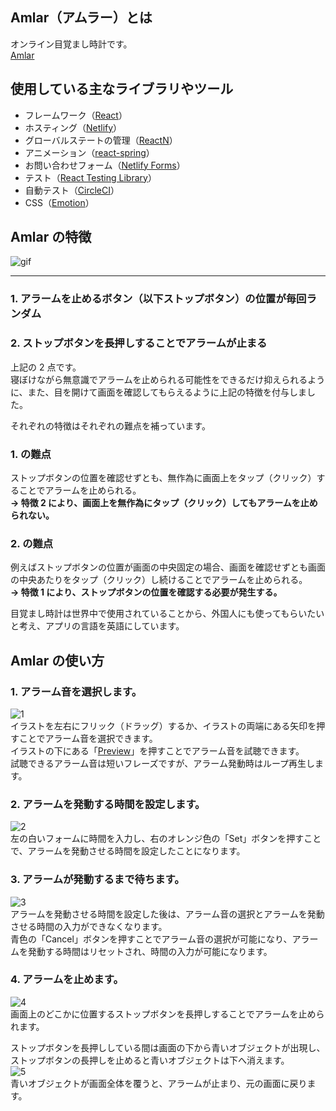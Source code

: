 ## Amlar（アムラー）とは

オンライン目覚まし時計です。  
[Amlar](https://amlar.onl/)

## 使用している主なライブラリやツール

- フレームワーク（[React](https://ja.reactjs.org/docs/getting-started.html)）
- ホスティング（[Netlify](https://www.netlify.com/)）
- グローバルステートの管理（[ReactN](https://github.com/CharlesStover/reactn)）
- アニメーション（[react-spring](https://www.react-spring.io/)）
- お問い合わせフォーム（[Netlify Forms](https://www.netlify.com/products/forms/)）
- テスト（[React Testing Library](https://testing-library.com/docs/react-testing-library/intro)）
- 自動テスト（[CircleCI](https://circleci.com/)）
- CSS（[Emotion](https://emotion.sh/docs/introduction)）

## Amlar の特徴

![gif](https://user-images.githubusercontent.com/48976713/76692551-765d2000-669b-11ea-97eb-f54ffe1e003d.gif)

---

### 1. アラームを止めるボタン（以下ストップボタン）の位置が毎回ランダム

### 2. ストップボタンを長押しすることでアラームが止まる

上記の 2 点です。  
寝ぼけながら無意識でアラームを止められる可能性をできるだけ抑えられるように、また、目を開けて画面を確認してもらえるように上記の特徴を付与しました。

それぞれの特徴はそれぞれの難点を補っています。

### 1. の難点

ストップボタンの位置を確認せずとも、無作為に画面上をタップ（クリック）することでアラームを止められる。  
 **→ 特徴 2 により、画面上を無作為にタップ（クリック）してもアラームを止められない。**

### 2. の難点

例えばストップボタンの位置が画面の中央固定の場合、画面を確認せずとも画面の中央あたりをタップ（クリック）し続けることでアラームを止められる。  
 **→ 特徴 1 により、ストップボタンの位置を確認する必要が発生する。**

目覚まし時計は世界中で使用されていることから、外国人にも使ってもらいたいと考え、アプリの言語を英語にしています。

## Amlar の使い方

### 1. アラーム音を選択します。

![1](https://user-images.githubusercontent.com/48976713/73621733-7e787780-467a-11ea-9659-987c24831255.jpg)  
イラストを左右にフリック（ドラッグ）するか、イラストの両端にある矢印を押すことでアラーム音を選択できます。  
イラストの下にある「<u>Preview</u>」を押すことでアラーム音を試聴できます。  
試聴できるアラーム音は短いフレーズですが、アラーム発動時はループ再生します。

### 2. アラームを発動する時間を設定します。

![2](https://user-images.githubusercontent.com/48976713/73621734-7f110e00-467a-11ea-9164-400c79f65e44.jpg)  
左の白いフォームに時間を入力し、右のオレンジ色の「Set」ボタンを押すことで、アラームを発動させる時間を設定したことになります。

### 3. アラームが発動するまで待ちます。

![3](https://user-images.githubusercontent.com/48976713/73621735-7fa9a480-467a-11ea-8048-535936e2231f.jpg)  
アラームを発動させる時間を設定した後は、アラーム音の選択とアラームを発動させる時間の入力ができなくなります。  
青色の「Cancel」ボタンを押すことでアラーム音の選択が可能になり、アラームを発動する時間はリセットされ、時間の入力が可能になります。

### 4. アラームを止めます。

![4](https://user-images.githubusercontent.com/48976713/73622726-9998b680-467d-11ea-82bf-4b216a35cdd0.jpg)  
画面上のどこかに位置するストップボタンを長押しすることでアラームを止められます。

ストップボタンを長押ししている間は画面の下から青いオブジェクトが出現し、ストップボタンの長押しを止めると青いオブジェクトは下へ消えます。  
![5](https://user-images.githubusercontent.com/48976713/73622727-9998b680-467d-11ea-97f4-979adaa8cbf0.jpg)  
青いオブジェクトが画面全体を覆うと、アラームが止まり、元の画面に戻ります。
